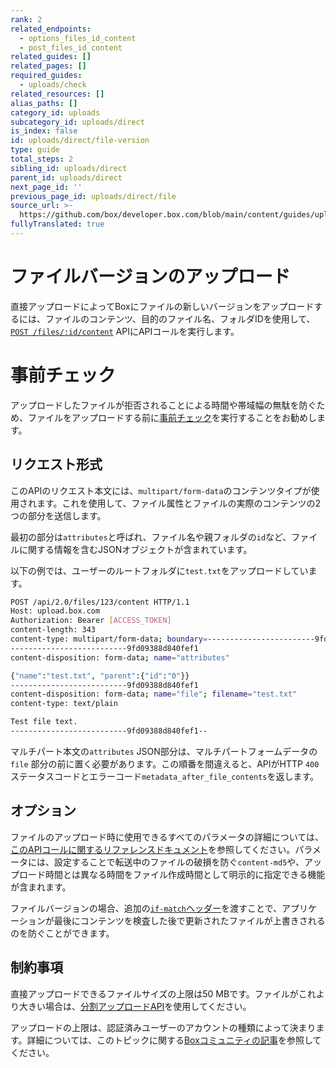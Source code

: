 ```yaml
---
rank: 2
related_endpoints:
  - options_files_id_content
  - post_files_id_content
related_guides: []
related_pages: []
required_guides:
  - uploads/check
related_resources: []
alias_paths: []
category_id: uploads
subcategory_id: uploads/direct
is_index: false
id: uploads/direct/file-version
type: guide
total_steps: 2
sibling_id: uploads/direct
parent_id: uploads/direct
next_page_id: ''
previous_page_id: uploads/direct/file
source_url: >-
  https://github.com/box/developer.box.com/blob/main/content/guides/uploads/direct/file-version.md
fullyTranslated: true
---
```

# ファイルバージョンのアップロード

直接アップロードによってBoxにファイルの新しいバージョンをアップロードするには、ファイルのコンテンツ、目的のファイル名、フォルダIDを使用して、[`POST /files/:id/content`][upload] APIにAPIコールを実行します。

<Samples id="post_files_id_content">

</Samples>

<Message>

# 事前チェック

アップロードしたファイルが拒否されることによる時間や帯域幅の無駄を防ぐため、ファイルをアップロードする前に[事前チェック][preflight]を実行することをお勧めします。

</Message>

## リクエスト形式

このAPIのリクエスト本文には、`multipart/form-data`のコンテンツタイプが使用されます。これを使用して、ファイル属性とファイルの実際のコンテンツの2つの部分を送信します。

最初の部分は`attributes`と呼ばれ、ファイル名や親フォルダの`id`など、ファイルに関する情報を含むJSONオブジェクトが含まれています。

以下の例では、ユーザーのルートフォルダに`test.txt`をアップロードしています。

```sh
POST /api/2.0/files/123/content HTTP/1.1
Host: upload.box.com
Authorization: Bearer [ACCESS_TOKEN]
content-length: 343
content-type: multipart/form-data; boundary=------------------------9fd09388d840fef1
--------------------------9fd09388d840fef1
content-disposition: form-data; name="attributes"

{"name":"test.txt", "parent":{"id":"0"}}
--------------------------9fd09388d840fef1
content-disposition: form-data; name="file"; filename="test.txt"
content-type: text/plain

Test file text.
--------------------------9fd09388d840fef1--

```

<Message warning>

マルチパート本文の`attributes` JSON部分は、マルチパートフォームデータの`file` 部分の前に置く必要があります。この順番を間違えると、APIがHTTP `400`ステータスコードとエラーコード`metadata_after_file_contents`を返します。

</Message>

## オプション

ファイルのアップロード時に使用できるすべてのパラメータの詳細については、[このAPIコールに関するリファレンスドキュメント][upload]を参照してください。パラメータには、設定することで転送中のファイルの破損を防ぐ`content-md5`や、アップロード時間とは異なる時間をファイル作成時間として明示的に指定できる機能が含まれます。

ファイルバージョンの場合、追加の[`if-match`ヘッダー][consistency]を渡すことで、アプリケーションが最後にコンテンツを検査した後で更新されたファイルが上書きされるのを防ぐことができます。

## 制約事項

直接アップロードできるファイルサイズの上限は50 MBです。ファイルがこれより大きい場合は、[分割アップロードAPI][chunked]を使用してください。

アップロードの上限は、認証済みユーザーのアカウントの種類によって決まります。詳細については、このトピックに関する[Boxコミュニティの記事][fsizes]を参照してください。

[preflight]: g://uploads/check

[chunked]: g://uploads/chunked

[upload]: e://post_files_id_content

[consistency]: g://api-calls/ensure-consistency

<!-- i18n-enable localize-links -->

[fsizes]: https://support.box.com/hc/ja/articles/360043697314-Boxにアップロードできる最大ファイルサイズ

<!-- i18n-disable localize-links -->